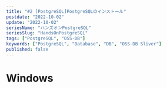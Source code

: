 ```yaml
---
title: "#2 [PostgreSQL]PostgreSQLのインストール"
postdate: "2022-10-02"
update: "2022-10-02"
seriesName: "ハンズオンPostgreSQL"
seriesSlug: "HandsOnPostgreSQL"
tags: ["PostgreSQL", "OSS-DB"]
keywords: ["PostgreSQL", "Database", "DB", "OSS-DB Sliver"]
published: false
---
```


# Windows
